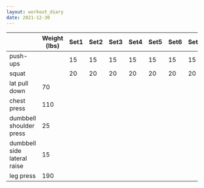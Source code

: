 ```yaml
---
layout: workout_diary
date: 2021-12-30
---
```


|                             | Weight (lbs) | Set1 | Set2 | Set3 | Set4 | Set5 | Set6 | Set7 | Set8 | Set9 | Set10 | Set11 | Set12 |
|-----------------------------|--------------|------|------|------|------|------|------|------|------|------|-------|-------|-------|
| push-ups                    |              | 15   | 15   | 15   | 15   | 15   | 15   | 15   | 10   | 15   | 15    | 15    | 15    |
| squat                       |              | 20   | 20   | 20   | 20   | 20   | 20   | 20   | 20   | 20   | 20    | 20    | 20    |
| lat pull down               | 70           |      |      |      |      |      |      |      |      |      |       |       |       |
| chest press                 | 110          |      |      |      |      |      |      |      |      |      |       |       |       |
| dumbbell shoulder press     | 25           |      |      |      |      |      |      |      |      |      |       |       |       |
| dumbbell side lateral raise | 15           |      |      |      |      |      |      |      |      |      |       |       |       |
| leg press                   | 190          |      |      |      |      |      |      |      |      |      |       |       |       |
